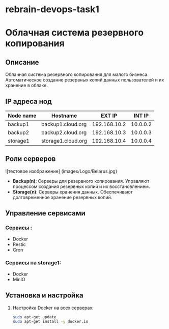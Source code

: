 # rebrain-devops-task1
# Облачная система резервного копирования

## Описание
Облачная система резервного копирования для малого бизнеса. Автоматическое создание резервных копий данных пользователей и их хранение в облаке.

## IP адреса нод

| Node name | Hostname           | EXT IP       | INT IP     |
|-----------|--------------------|--------------|------------|
| backup1   | backup1.cloud.org  | 192.168.10.2 | 10.0.0.2   |
| backup2   | backup2.cloud.org  | 192.168.10.3 | 10.0.0.3   |
| storage1  | storage1.cloud.org | 192.168.10.4 | 10.0.0.4   |

## Роли серверов
![тестовое изображение] (images/Logo/Belarus.jpg)

- **Backup(n)**: Серверы для резервного копирования. Управляют процессом создания резервных копий и их восстановлением.
- **Storage(n)**: Серверы хранения данных. Обеспечивают долговременное хранение резервных копий.

## Управление сервисами

### Сервисы :

- Docker
- Restic
- Cron

### Сервисы на storage1:

- Docker
- MinIO

## Установка и настройка
1. Настройка Docker на всех серверах:
   ```bash
   sudo apt-get update
   sudo apt-get install -y docker.io